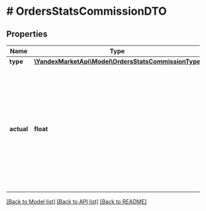 # # OrdersStatsCommissionDTO

## Properties

Name | Type | Description | Notes
------------ | ------------- | ------------- | -------------
**type** | [**\YandexMarketApi\Model\OrdersStatsCommissionType**](OrdersStatsCommissionType.md) |  | [optional]
**actual** | **float** | Сумма в рублях, которая была выставлена в момент создания заказа и которую нужно оплатить. Точность — два знака после запятой. | [optional]

[[Back to Model list]](../../README.md#models) [[Back to API list]](../../README.md#endpoints) [[Back to README]](../../README.md)

